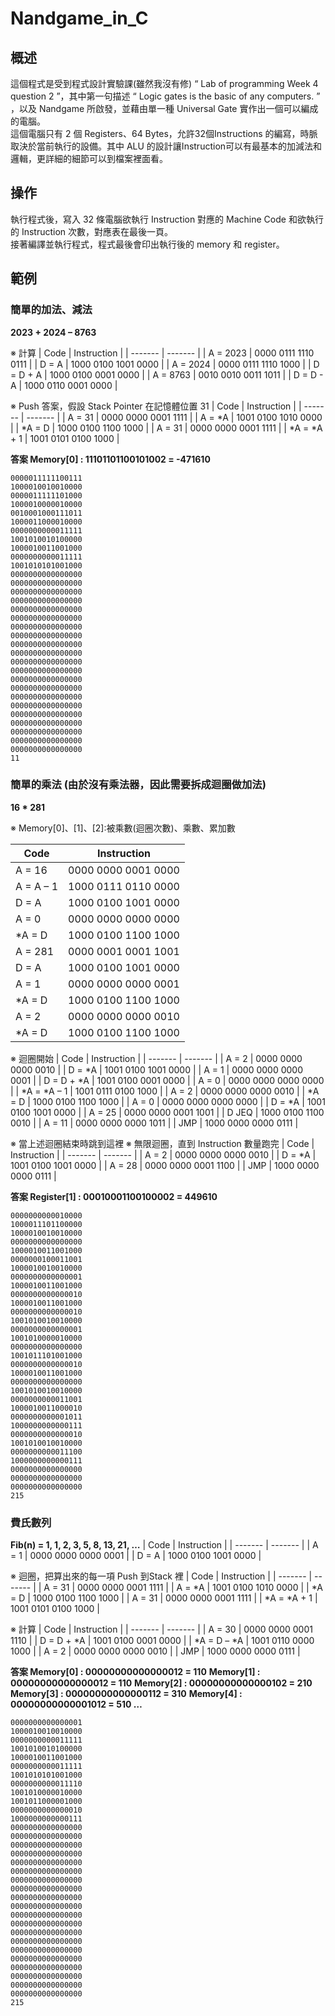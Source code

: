 # Nandgame_in_C


## 概述
這個程式是受到程式設計實驗課(雖然我沒有修) “ Lab of programming Week 4 question 2 ”，其中第一句描述 “ Logic gates is the basic of any computers. ” ，以及 Nandgame 所啟發，並藉由單一種 Universal Gate 實作出一個可以編成的電腦。<br>
這個電腦只有 2 個 Registers、64 Bytes，允許32個Instructions 的編寫，時脈取決於當前執行的設備。其中 ALU 的設計讓Instruction可以有最基本的加減法和邏輯，更詳細的細節可以到檔案裡面看。

## 操作
執行程式後，寫入 32 條電腦欲執行 Instruction 對應的 Machine Code 和欲執行的 Instruction 次數，對應表在最後一頁。<br>
接著編譯並執行程式，程式最後會印出執行後的 memory 和 register。

## 範例
### 簡單的加法、減法

**2023 + 2024 – 8763**

※	計算
| Code | Instruction |
| ------- | ------- |
| A = 2023 | 0000 0111 1110 0111 |
| D = A | 1000 0100 1001 0000 |
| A = 2024	|	0000 0111 1110 1000 |
| D = D + A	|	1000 0100 0001 0000 |
| A = 8763 | 0010 0010 0011 1011 |
| D = D - A	|	1000 0110 0001 0000 |

※	Push 答案，假設 Stack Pointer 在記憶體位置 31
| Code | Instruction |
| ------- | ------- |
| A = 31 | 0000 0000 0001 1111 |
| A = *A	| 1001 0100 1010 0000 |
| *A = D | 1000 0100 1100 1000 |
| A = 31 | 0000 0000 0001 1111 |
| *A = *A + 1 | 1001 0101 0100 1000 |

**答案 Memory[0] : 11101101100101002 = -471610**

```
0000011111100111
1000010010010000
0000011111101000
1000010000010000
0010001000111011
1000011000010000
0000000000011111
1001010010100000
1000010011001000
0000000000011111
1001010101001000
0000000000000000
0000000000000000
0000000000000000
0000000000000000
0000000000000000
0000000000000000
0000000000000000
0000000000000000
0000000000000000
0000000000000000
0000000000000000
0000000000000000
0000000000000000
0000000000000000
0000000000000000
0000000000000000
0000000000000000
0000000000000000
0000000000000000
0000000000000000
0000000000000000
11
```

### 簡單的乘法 (由於沒有乘法器，因此需要拆成迴圈做加法)

**16 * 281**

※	Memory[0]、[1]、[2]:被乘數(迴圈次數)、乘數、累加數

| Code | Instruction |
| ------- | ------- |
| A = 16 | 0000 0000 0001 0000 |
| A = A – 1	| 1000 0111 0110 0000 |
| D = A	| 1000 0100 1001 0000 |
| A = 0	| 0000 0000 0000 0000 |
| *A = D	| 1000 0100 1100 1000 |
| A = 281	| 0000 0001 0001 1001 |
| D = A	| 1000 0100 1001 0000 |
| A = 1	| 0000 0000 0000 0001 |
| *A = D	| 1000 0100 1100 1000 |
| A = 2	| 0000 0000 0000 0010 |
| *A = D	| 1000 0100 1100 1000 |

※	迴圈開始
| Code | Instruction |
| ------- | ------- |
| A = 2 | 0000 0000 0000 0010 |
| D = *A | 1001 0100 1001 0000 |
| A = 1 | 0000 0000 0000 0001 |
| D = D + *A | 1001 0100 0001 0000 |
| A = 0 | 0000 0000 0000 0000 |
| *A = *A – 1 | 1001 0111 0100 1000 |
| A = 2 | 0000 0000 0000 0010 |
| *A = D | 1000 0100 1100 1000 |
| A = 0 | 0000 0000 0000 0000 |
| D = *A | 1001 0100 1001 0000 |
| A = 25 | 0000 0000 0001 1001 |
| D JEQ | 1000 0100 1100 0010 |
| A = 11 | 0000 0000 0000 1011 |
| JMP | 1000 0000 0000 0111 |

※	當上述迴圈結束時跳到這裡
※	無限迴圈，直到 Instruction 數量跑完
| Code | Instruction |
| ------- | ------- |
| A = 2 | 0000 0000 0000 0010 |
| D = *A | 1001 0100 1001 0000 |
| A = 28 | 0000 0000 0001 1100 |
| JMP | 1000 0000 0000 0111 |

**答案 Register[1] : 00010001100100002 = 449610**

```
0000000000010000
1000011101100000
1000010010010000
0000000000000000
1000010011001000
0000000100011001
1000010010010000
0000000000000001
1000010011001000
0000000000000010
1000010011001000
0000000000000010
1001010010010000
0000000000000001
1001010000010000
0000000000000000
1001011101001000
0000000000000010
1000010011001000
0000000000000000
1001010010010000
0000000000011001
1000010011000010
0000000000001011
1000000000000111
0000000000000010
1001010010010000
0000000000011100
1000000000000111
0000000000000000
0000000000000000
0000000000000000
215
```

### 費氏數列

**Fib(n) = 1, 1, 2, 3, 5, 8, 13, 21, …**
| Code | Instruction |
| ------- | ------- |
| A = 1 | 0000 0000 0000 0001 |
| D = A | 1000 0100 1001 0000 |

※	迴圈，把算出來的每一項 Push 到Stack 裡
| Code | Instruction |
| ------- | ------- |
| A = 31 | 0000 0000 0001 1111 |
| A = *A | 1001 0100 1010 0000 |
| *A = D | 1000 0100 1100 1000 |
| A = 31 | 0000 0000 0001 1111 |
| *A = *A + 1 | 1001 0101 0100 1000 |

※	計算
| Code | Instruction |
| ------- | ------- |
| A = 30 | 0000 0000 0001 1110 |
| D = D + *A | 1001 0100 0001 0000 |
| *A = D – *A | 1001 0110 0000 1000 |
| A = 2 | 0000 0000 0000 0010 |
| JMP | 1000 0000 0000 0111 |

**答案 	Memory[0] : 00000000000000012 = 110**
**Memory[1] : 00000000000000012 = 110**
**Memory[2] : 00000000000000102 = 210**
**Memory[3] : 00000000000000112 = 310**
**Memory[4] : 00000000000001012 = 510 …**

```
0000000000000001
1000010010010000
0000000000011111
1001010010100000
1000010011001000
0000000000011111
1001010101001000
0000000000011110
1001010000010000
1001011000001000
0000000000000010
1000000000000111
0000000000000000
0000000000000000
0000000000000000
0000000000000000
0000000000000000
0000000000000000
0000000000000000
0000000000000000
0000000000000000
0000000000000000
0000000000000000
0000000000000000
0000000000000000
0000000000000000
0000000000000000
0000000000000000
0000000000000000
0000000000000000
0000000000000000
0000000000000000
215
```

